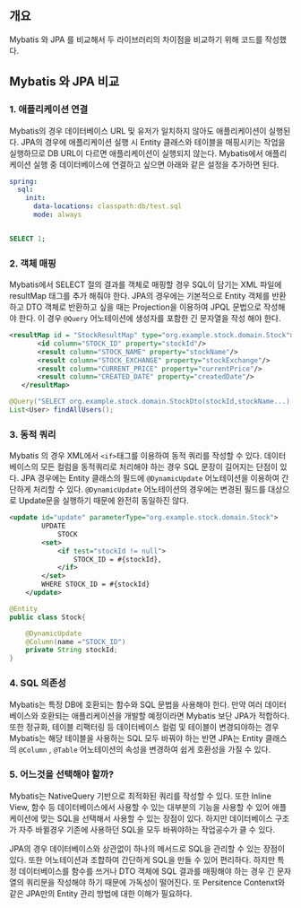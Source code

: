 ## 개요

Mybatis 와 JPA 를 비교해서 두 라이브러리의 차이점을 비교하기 위해 코드를 작성했다.

## Mybatis 와 JPA 비교

### 1. 애플리케이션 연결

Mybatis의 경우 데이터베이스 URL 및 유저가 일치하지 않아도 애플리케이션이 실행된다.
JPA의 경우에 애플리케이션 실행 시 Entity 클래스와 테이블을 매핑시키는 작업을 실행하므로 DB URL이 다르면 애플리케이션이 실행되지 않는다. Mybatis에서 애플리케이션 실행 중 데이터베이스에 연결하고 싶으면 아래와 같은 설정을 추가하면 된다.

```yaml
spring:
  sql:
    init:
      data-locations: classpath:db/test.sql
      mode: always

```

```sql

SELECT 1;

```

### 2. 객체 매핑

Mybatis에서 SELECT 절의 결과를 객체로 매핑할 경우 SQL이 담기는 XML 파일에 resultMap 태그를 추가 해줘야 한다. JPA의 경우에는 기본적으로 Entity 객체를 반환하고 DTO 객체로 반환하고 싶을 때는 Projection을 이용하여 JPQL 문법으로 작성해야 한다. 이 경우 `@Query` 어노테이션에 생성자를 포함한 긴 문자열을 작성 해야 한다.

```xml
<resultMap id = "StockResultMap" type="org.example.stock.domain.Stock">
       <id column="STOCK_ID" property="stockId"/>
       <result column="STOCK_NAME" property="stockName"/>
       <result column="STOCK_EXCHANGE" property="stockExchange"/>
       <result column="CURRENT_PRICE" property="currentPrice"/>
       <result column="CREATED_DATE" property="createdDate"/>
   </resultMap>   
```

```java
@Query("SELECT org.example.stock.domain.StockDto(stockId,stockName...) FROM Stock s")
List<User> findAllUsers();
```

### 3. 동적 쿼리

Mybatis 의 경우 XML에서 `<if>`태그를 이용하여 동적 쿼리를 작성할 수 있다.  데이터베이스의 모든 컬럼을 동적쿼리로 처리해야 하는 경우 SQL 문장이 길어지는 단점이 있다. JPA 경우에는 Entity 클래스의 필드에 `@DynamicUpdate`  어노테이션을 이용하여 간단하게 처리할 수 있다.  `@DynamicUpdate` 어노테이션의 경우에는 변경된 필드를 대상으로  Update문을 실행하기 때문에 완전히 동일하진 않다. 

```xml
<update id="update" parameterType="org.example.stock.domain.Stock">
        UPDATE
            STOCK
        <set>
            <if test="stockId != null">
                STOCK_ID = #{stockId},
            </if>
        </set>
        WHERE STOCK_ID = #{stockId}
    </update>
```

```java
@Entity
public class Stock{

	@DynamicUpdate
	@Column(name ="STOCK_ID")
	private String stockId;
}
```

### 4. SQL 의존성

Mybatis는 특정 DB에 호환되는 함수와 SQL 문법을 사용해야 한다. 만약 여러 데이터베이스와 호환되는 애플리케이션을 개발할 예정이라면 Mybatis 보단 JPA가 적합하다. 또한 정규화, 테이블 리팩터링 등 데이터베이스 컬럼 및 테이블이 변경되야하는 경우 Mybatis는 해당 테이블을 사용하는 SQL 모두 바꿔야 하는 반면 JPA는 Entity 클래스의 `@Column` , `@Table`  어노테이션의 속성을 변경하여 쉽게 호환성을 가질 수 있다.

### 5. 어느것을 선택해야 할까?

Mybatis는 NativeQuery 기반으로 최적화된 쿼리를 작성할 수 있다. 또한 Inline View, 함수 등 데이터베이스에서 사용할 수 있는 대부분의 기능을 사용할 수 있어  애플케이션에 맞는 SQL을 선택해서 사용할 수 있는 장점이 있다. 하지만 데이터베이스 구조가 자주 바뀔경우 기존에 사용하던 SQL을 모두 바꿔야하는 작업공수가 클 수 있다.

JPA의 경우 데이터베이스와 상관없이 하나의 메서드로 SQL을 관리할 수 있는 장점이 있다. 또한 어노테이션과 조합하여 간단하게 SQL을 만들 수 있어 편리하다. 하지만 특정 데이터베이스를 함수를 쓰거나 DTO 객체에 SQL 결과를 매핑해야 하는 경우 긴 문자열의 쿼리문을 작성해야 하기 때문에 가독성이 떨어진다. 또 Persitence Contenxt와 같은 JPA만의 Entity 관리 방법에 대한 이해가 필요하다.
